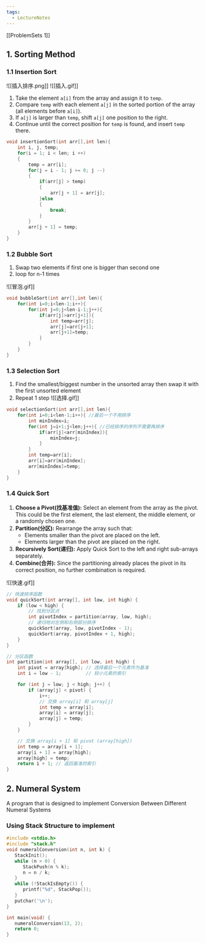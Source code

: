 ```yaml
---
tags:
  - LectureNotes
---
```

[[ProblemSets 1]]
## 1. Sorting Method
### 1.1 Insertion Sort
![[插入排序.png]]
![[插入.gif]]
1. Take the element `a[i]` from the array and assign it to `temp`.
2. Compare `temp` with each element `a[j]` in the sorted portion of the array (all elements before `a[i]`).
3. If `a[j]` is larger than `temp`, shift `a[j]` one position to the right.
4. Continue until the correct position for `temp` is found, and insert `temp` there.

```C
void insertionSort(int arr[],int len){
    int i, j, temp;
	for(i = 1; i < len; i ++)
	{
		temp = arr[i];
		for(j = i - 1; j >= 0; j --)
		{
			if(arr[j] > temp)
			{
				arr[j + 1] = arr[j];	
			}else
			{
				break;
			}
		}
		arr[j + 1] = temp;
	}
}
```
### 1.2 Bubble Sort
1. Swap two elements if first one is bigger than second one
2. loop for n-1 times

![[冒泡.gif]]
```C
void bubbleSort(int arr[],int len){
    for(int i=0;i<len-1;i++){
        for(int j=0;j<len-i-1;j++){
            if(arr[j]>arr[j+1]){
                int temp=arr[j];
                arr[j]=arr[j+1];
                arr[j+1]=temp;
            }
        }
    }
}
```
### 1.3 Selection Sort
1. Find the smallest/biggest number in the unsorted array then swap it with the first unsorted element 
2. Repeat 1 step 
![[选择.gif]]
```C
void selectionSort(int arr[],int len){
	for(int i=0;i<len-1;i++){ //最后一个不用排序
		int minIndex=i;
		for(int j=i+1;j<len;j++){ //已经排序的序列不需要再排序
			if(arr[j]<arr[minIndex]){
				minIndex=j;
			}
		}
		int temp=arr[i];
		arr[i]=arr[minIndex];
		arr[minIndex]=temp;
	}
}
```
### 1.4 Quick Sort
1. **Choose a Pivot(找基准值):** Select an element from the array as the pivot. This could be the first element, the last element, the middle element, or a randomly chosen one.
2. **Partition(分区):** Rearrange the array such that:
    - Elements smaller than the pivot are placed on the left.
    - Elements larger than the pivot are placed on the right.
3. **Recursively Sort(递归):** Apply Quick Sort to the left and right sub-arrays separately.
4. **Combine(合并):** Since the partitioning already places the pivot in its correct position, no further combination is required.

![[快速.gif]]

```C
// 快速排序函数
void quickSort(int array[], int low, int high) {
    if (low < high) {
        // 找到分区点
        int pivotIndex = partition(array, low, high);
        // 递归地对左侧和右侧部分排序
        quickSort(array, low, pivotIndex - 1);
        quickSort(array, pivotIndex + 1, high);
    }
}

// 分区函数
int partition(int array[], int low, int high) {
    int pivot = array[high]; // 选择最后一个元素作为基准
    int i = low - 1;         // 较小元素的索引

    for (int j = low; j < high; j++) {
        if (array[j] < pivot) {
            i++;
            // 交换 array[i] 和 array[j]
            int temp = array[i];
            array[i] = array[j];
            array[j] = temp;
        }
    }

    // 交换 array[i + 1] 和 pivot (array[high])
    int temp = array[i + 1];
    array[i + 1] = array[high];
    array[high] = temp;
    return i + 1; // 返回基准的索引
}

```
## 2. Numeral System 
A program that is designed to implement  Conversion Between Different Numeral Systems  
### Using Stack Structure to implement
```C
#include <stdio.h>
#include "stack.h"
void numeralConversion(int n, int k) {
   StackInit();
   while (n > 0) {
      StackPush(n % k);
      n = n / k;
   }
   while (!StackIsEmpty()) {
      printf("%d", StackPop());
   }
   putchar('\n');
}

int main(void) {
   numeralConversion(13, 2);
   return 0;
} 
```
